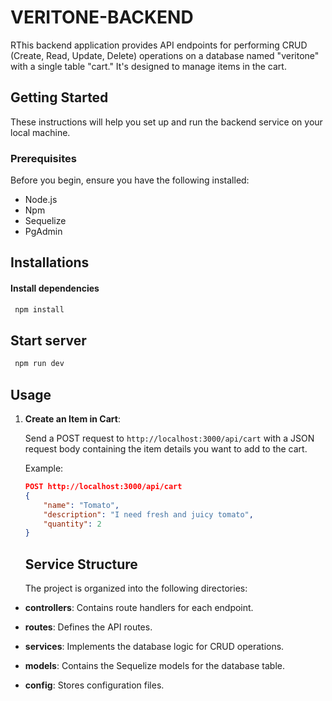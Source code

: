 # VERITONE-BACKEND

RThis backend application provides API endpoints for performing CRUD (Create, Read, Update, Delete) operations on a database named "veritone" with a single table "cart." It's designed to manage items in the cart.

## Getting Started

These instructions will help you set up and run the backend service on your local machine.

### Prerequisites

Before you begin, ensure you have the following installed:

- Node.js
- Npm
- Sequelize
- PgAdmin

## Installations

#### Install dependencies

```bash
 npm install

```

## Start server

```bash
 npm run dev
```

## Usage

1. **Create an Item in Cart**:

   Send a POST request to `http://localhost:3000/api/cart` with a JSON request body containing the item details you want to add to the cart.

   Example:

   ```json
   POST http://localhost:3000/api/cart
   {
       "name": "Tomato",
       "description": "I need fresh and juicy tomato",
       "quantity": 2
   }
   ```

   ## Service Structure

   The project is organized into the following directories:

- **controllers**: Contains route handlers for each endpoint.

- **routes**: Defines the API routes.

- **services**: Implements the database logic for CRUD operations.

- **models**: Contains the Sequelize models for the database table.

- **config**: Stores configuration files.
